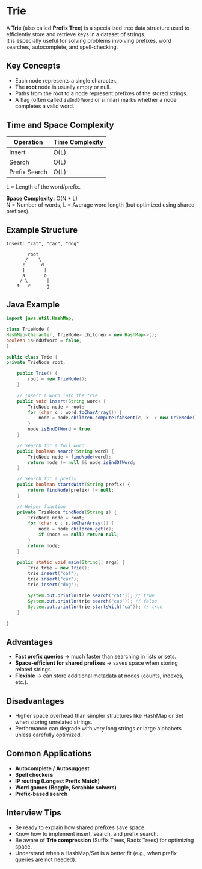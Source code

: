 # Trie

A **Trie** (also called **Prefix Tree**) is a specialized tree data structure used to efficiently store and retrieve keys in a dataset of strings.  
It is especially useful for solving problems involving prefixes, word searches, autocomplete, and spell-checking.

## Key Concepts

- Each node represents a single character.
- The **root** node is usually empty or null.
- Paths from the root to a node represent prefixes of the stored strings.
- A flag (often called `isEndOfWord` or similar) marks whether a node completes a valid word.

## Time and Space Complexity

| Operation     | Time Complexity |
| ------------- | --------------- |
| Insert        | O(L)            |
| Search        | O(L)            |
| Prefix Search | O(L)            |

L = Length of the word/prefix.

**Space Complexity:** O(N \* L)  
N = Number of words, L = Average word length (but optimized using shared prefixes).

## Example Structure

```
Insert: "cat", "car", "dog"

        root
       /    \
      c      d
      |       |
      a       o
     / \       |
    t   r      g
```

## Java Example

```java showLineNumbers
import java.util.HashMap;

class TrieNode {
HashMap<Character, TrieNode> children = new HashMap<>();
boolean isEndOfWord = false;
}

public class Trie {
private TrieNode root;

    public Trie() {
        root = new TrieNode();
    }

    // Insert a word into the trie
    public void insert(String word) {
        TrieNode node = root;
        for (char c : word.toCharArray()) {
            node = node.children.computeIfAbsent(c, k -> new TrieNode());
        }
        node.isEndOfWord = true;
    }

    // Search for a full word
    public boolean search(String word) {
        TrieNode node = findNode(word);
        return node != null && node.isEndOfWord;
    }

    // Search for a prefix
    public boolean startsWith(String prefix) {
        return findNode(prefix) != null;
    }

    // Helper function
    private TrieNode findNode(String s) {
        TrieNode node = root;
        for (char c : s.toCharArray()) {
            node = node.children.get(c);
            if (node == null) return null;
        }
        return node;
    }

    public static void main(String[] args) {
        Trie trie = new Trie();
        trie.insert("cat");
        trie.insert("car");
        trie.insert("dog");

        System.out.println(trie.search("cat")); // true
        System.out.println(trie.search("cab")); // false
        System.out.println(trie.startsWith("ca")); // true
    }

}
```

## Advantages

- **Fast prefix queries** → much faster than searching in lists or sets.
- **Space-efficient for shared prefixes** → saves space when storing related strings.
- **Flexible** → can store additional metadata at nodes (counts, indexes, etc.).

## Disadvantages

- Higher space overhead than simpler structures like HashMap or Set when storing unrelated strings.
- Performance can degrade with very long strings or large alphabets unless carefully optimized.

## Common Applications

- **Autocomplete / Autosuggest**
- **Spell checkers**
- **IP routing (Longest Prefix Match)**
- **Word games (Boggle, Scrabble solvers)**
- **Prefix-based search**

## Interview Tips

- Be ready to explain how shared prefixes save space.
- Know how to implement insert, search, and prefix search.
- Be aware of **Trie compression** (Suffix Trees, Radix Trees) for optimizing space.
- Understand when a HashMap/Set is a better fit (e.g., when prefix queries are not needed).
